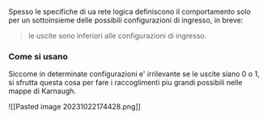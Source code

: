 Spesso le specifiche di ua rete logica definiscono il comportamento solo per un sottoinsieme delle possibili configurazioni di ingresso, in breve:
> le uscite sono inferiori alle configurazioni di ingresso.

### Come si usano
Siccome in determinate configurazioni e' irrilevante se le uscite siano 0 o 1, si sfrutta questa cosa per fare i raccoglimenti piu grandi possibili nelle mappe di Karnaugh.

![[Pasted image 20231022174428.png]]

